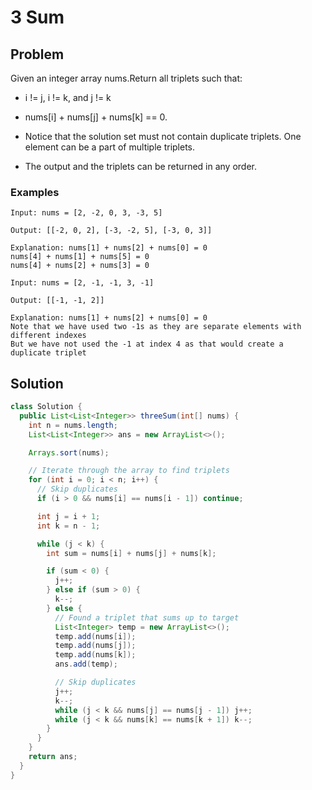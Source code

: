 # 3 Sum

## Problem

Given an integer array nums.Return all triplets such that:

- i != j, i != k, and j != k
- nums[i] + nums[j] + nums[k] == 0.

- Notice that the solution set must not contain duplicate triplets. One element can be a part of multiple triplets.
- The output and the triplets can be returned in any order.

### Examples

```
Input: nums = [2, -2, 0, 3, -3, 5]

Output: [[-2, 0, 2], [-3, -2, 5], [-3, 0, 3]]

Explanation: nums[1] + nums[2] + nums[0] = 0
nums[4] + nums[1] + nums[5] = 0
nums[4] + nums[2] + nums[3] = 0
```

```
Input: nums = [2, -1, -1, 3, -1]

Output: [[-1, -1, 2]]

Explanation: nums[1] + nums[2] + nums[0] = 0
Note that we have used two -1s as they are separate elements with different indexes
But we have not used the -1 at index 4 as that would create a duplicate triplet
```

## Solution

```java
class Solution {
  public List<List<Integer>> threeSum(int[] nums) {
    int n = nums.length;
    List<List<Integer>> ans = new ArrayList<>();

    Arrays.sort(nums);

    // Iterate through the array to find triplets
    for (int i = 0; i < n; i++) {
      // Skip duplicates
      if (i > 0 && nums[i] == nums[i - 1]) continue;

      int j = i + 1;
      int k = n - 1;

      while (j < k) {
        int sum = nums[i] + nums[j] + nums[k];

        if (sum < 0) {
          j++;
        } else if (sum > 0) {
          k--;
        } else {
          // Found a triplet that sums up to target
          List<Integer> temp = new ArrayList<>();
          temp.add(nums[i]);
          temp.add(nums[j]);
          temp.add(nums[k]);
          ans.add(temp);

          // Skip duplicates
          j++;
          k--;
          while (j < k && nums[j] == nums[j - 1]) j++;
          while (j < k && nums[k] == nums[k + 1]) k--;
        }
      }
    }
    return ans;
  }
}

```
